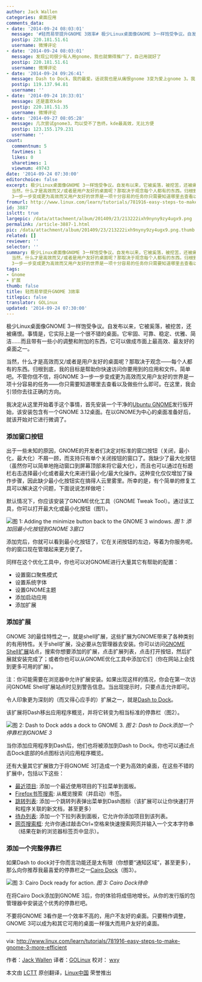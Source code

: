 ```yaml
---
author: Jack Wallen
categories: 桌面应用
comments_data:
- date: '2014-09-24 08:03:01'
  message: '#轻而易举提升GNOME 3效率# 极少Linux桌面像GNOME 3一样饱受争议。自发布以来，它被奚落，被挖苦，还被痛恨。事情是，它实际上是一个很不错的桌面。它牢固、可靠、稳定、优雅、简洁而且带有一些小的调整和附加的东西，它可以做成市面上最高效、最友好…'
  postip: 220.181.51.61
  username: 微博评论
- date: '2014-09-24 08:03:01'
  message: 发现公司很少有人用gnome，我也就懒得推广了，自己用就好了
  postip: 220.181.51.61
  username: 微博评论
- date: '2014-09-24 09:26:41'
  message: Dash to Dock，我的最爱。话说我也是从痛恨gnome 3变为爱上gnome 3。我自己都觉得神奇。
  postip: 119.137.94.81
  username: ''
- date: '2014-09-24 10:33:01'
  message: 还是喜欢kde
  postip: 220.181.51.35
  username: 微博评论
- date: '2014-09-27 08:05:28'
  message: 几次尝试gnome3，均以受不了告终。kde最高效，无比方便
  postip: 123.155.179.231
  username: ''
count:
  commentnum: 5
  favtimes: 1
  likes: 0
  sharetimes: 1
  viewnum: 49743
date: '2014-09-24 07:30:00'
editorchoice: false
excerpt: 极少Linux桌面像GNOME 3一样饱受争议。自发布以来，它被奚落，被挖苦，还被痛恨。事情是，它实际上是一个很不错的桌面。它牢固、可靠、稳定、优雅、简洁而且带有一些小的调整和附加的东西，它可以做成市面上最高效、最友好的桌面之一。
  当然，什么才是高效而又/或者是用户友好的桌面呢？那取决于观念每个人都有的东西。归根到底，我的目标是帮助你快速访问你要用到的应用和文件。简单吧。不管你信不信，将GNOME
  3一步一步变成更为高效而又用户友好的世界是一项十分容易的任务你只需要知道哪里去查看以及做些什么即可。在这里，我会引领你
fromurl: http://www.linux.com/learn/tutorials/781916-easy-steps-to-make-gnome-3-more-efficient
id: 3887
islctt: true
largepic: /data/attachment/album/201409/23/213222ixh9nyny9zy4ugx9.png
permalink: /article-3887-1.html
pic: /data/attachment/album/201409/23/213222ixh9nyny9zy4ugx9.png.thumb.jpg
related: []
reviewer: ''
selector: ''
summary: 极少Linux桌面像GNOME 3一样饱受争议。自发布以来，它被奚落，被挖苦，还被痛恨。事情是，它实际上是一个很不错的桌面。它牢固、可靠、稳定、优雅、简洁而且带有一些小的调整和附加的东西，它可以做成市面上最高效、最友好的桌面之一。
  当然，什么才是高效而又/或者是用户友好的桌面呢？那取决于观念每个人都有的东西。归根到底，我的目标是帮助你快速访问你要用到的应用和文件。简单吧。不管你信不信，将GNOME
  3一步一步变成更为高效而又用户友好的世界是一项十分容易的任务你只需要知道哪里去查看以及做些什么即可。在这里，我会引领你
tags:
- Gnome
- 扩展
thumb: false
title: 轻而易举提升GNOME 3效率
titlepic: false
translator: GOLinux
updated: '2014-09-24 07:30:00'
---
```


极少Linux桌面像GNOME 3一样饱受争议。自发布以来，它被奚落，被挖苦，还被痛恨。事情是，它实际上是一个很不错的桌面。它牢固、可靠、稳定、优雅、简洁……而且带有一些小的调整和附加的东西，它可以做成市面上最高效、最友好的桌面之一。


当然，什么才是高效而又/或者是用户友好的桌面呢？那取决于观念——每个人都有的东西。归根到底，我的目标是帮助你快速访问你要用到的应用和文件。简单吧。不管你信不信，将GNOME 3一步一步变成更为高效而又用户友好的世界是一项十分容易的任务——你只需要知道哪里去查看以及做些什么即可。在这里，我会引领你去往正确的方向。


我决定从这里开始着手这个事情，首先安装一个干净的[Ubuntu GNOME](http://ubuntugnome.org/)发行版开始，该安装包含有一个GNOME 3.12桌面。在以GNOME为中心的桌面准备好后，就该开始对它进行微调了。


### 添加窗口按钮


出于一些未知的原因，GNOME的开发者们决定对标准的窗口按钮（关闭，最小化，最大化）不屑一顾，而支持只有单个关闭按钮的窗口了。我缺少了最大化按钮（虽然你可以简单地拖动窗口到屏幕顶部来将它最大化），而且也可以通过在标题栏右击选择最小化或者最大化来进行最小化/最大化操作。这种变化仅仅增加了操作步骤，因此缺少最小化按钮实在搞得人云里雾里。所幸的是，有个简单的修复工具可以解决这个问题，下面说说怎样做吧：


默认情况下，你应该安装了GNOME优化工具（GNOME Tweak Tool）。通过该工具，你可以打开最大化或最小化按钮（图1）。


![图 1: Adding the minimize button back to the GNOME 3 windows.](/data/attachment/album/201409/23/213222ixh9nyny9zy4ugx9.png)
*图 1: 添加回最小化按钮到GNOME 3窗口*


添加完后，你就可以看到最小化按钮了，它在关闭按钮的左边，等着为你服务呢。你的窗口现在管理起来更方便了。


同样在这个优化工具中，你也可以对GNOME进行大量其它有帮助的配置：


* 设置窗口聚焦模式
* 设置系统字体
* 设置GNOME主题
* 添加启动应用
* 添加扩展


### 添加扩展


GNOME 3的最佳特性之一，就是shell扩展，这些扩展为GNOME带来了各种类别的有用特性。关于shell扩展，没必要从包管理器去安装。你可以访问[GNOME Shell扩展](https://extensions.gnome.org/)站点，搜索你想要添加的扩展，点击扩展列表，点击打开按钮，然后扩展就安装完成了；或者你也可以从GNOME优化工具中添加它们（你在网站上会找到更多可用的扩展）。


注：你可能需要在浏览器中允许扩展安装。如果出现这样的情况，你会在第一次访问GNOME Shell扩展站点时见到警告信息。当出现提示时，只要点击允许即可。


令人印象更为深刻的（而又得心应手的）扩展之一，就是[Dash to Dock](https://extensions.gnome.org/extension/307/dash-to-dock/)。


该扩展将Dash移出应用程序概览，并将它转变为相当标准的停靠栏（图2）。


![图 2: Dash to Dock adds a dock to GNOME 3.](/data/attachment/album/201409/23/213231krjjjxojj5osk4jr.png)
*图 2: Dash to Dock添加一个停靠栏到GNOME 3*


当你添加应用程序到Dash后，他们也将被添加到Dash to Dock。你也可以通过点击Dock底部的6点图标访问应用程序概览。


还有大量其它扩展致力于将GNOME 3打造成一个更为高效的桌面，在这些不错的扩展中，包括以下这些：


* [最近项目](https://extensions.gnome.org/extension/72/recent-items/): 添加一个最近使用项目的下拉菜单到面板。
* [Firefox书签搜索](https://extensions.gnome.org/extension/149/search-firefox-bookmarks-provider/): 从概览搜索（并启动）书签。
* [跳转列表](https://extensions.gnome.org/extension/322/quicklists/): 添加一个跳转列表弹出菜单到Dash图标（该扩展可以让你快速打开和程序关联的新文档，甚至更多）
* [待办列表](https://extensions.gnome.org/extension/162/todo-list/): 添加一个下拉列表到面板，它允许你添加项目到该列表。
* [网页搜索框](https://extensions.gnome.org/extension/549/web-search-dialog/): 允许你通过敲击Ctrl+空格来快速搜索网页并输入一个文本字符串（结果在新的浏览器标签页中显示）。


### 添加一个完整停靠栏


如果Dash to dock对于你而言功能还是太有限（你想要“通知区域”，甚至更多），那么向你推荐我最喜爱的停靠栏之一[Cairo Dock](http://glx-dock.org/index.php)（图3）。


![图 3: Cairo Dock ready for action.](/data/attachment/album/201409/23/213235nrhaatpitatqg2h0.png)
*图 3: Cairo Dock待命*


在将Cairo Dock添加到GNOME 3后，你的体验将成倍地增长。从你的发行版的包管理器中安装这个优秀的停靠栏吧。


不要将GNOME 3看作是一个效率不高的，用户不友好的桌面。只要稍作调整，GNOME 3可以成为和其它可用的桌面一样强大而用户友好的桌面。




---


via: <http://www.linux.com/learn/tutorials/781916-easy-steps-to-make-gnome-3-more-efficient>


作者：[Jack Wallen](http://www.linux.com/community/forums/person/93) 译者：[GOLinux](https://github.com/GOLinux) 校对： [wxy](https://github.com/wxy)


本文由 [LCTT](https://github.com/LCTT/TranslateProject) 原创翻译，[Linux中国](http://linux.cn/) 荣誉推出